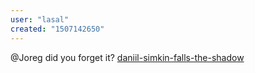 ```yaml
---
user: "lasal"
created: "1507142650"
---
```


@Joreg did you forget it? [daniil-simkin-falls-the-shadow](/blog/2017/daniil-simkin-falls-the-shadow)
